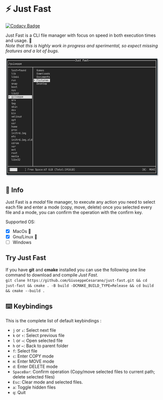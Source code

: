 # ⚡ Just Fast

[![Codacy Badge](https://api.codacy.com/project/badge/Grade/cbf1179a0d3a42c19788210ec18efbac)](https://www.codacy.com/manual/pecorainpannacotta/just-fast?utm_source=github.com&utm_medium=referral&utm_content=GiuseppeCesarano/just-fast&utm_campaign=Badge_Grade)

Just Fast is a CLI file manager with focus on speed in both execution times and usage. 🚀  
_Note that this is highly work in progress and sperimental, so expect missing features and a lot of bugs._

![Just Fast Screenshot](resource/screenshot.png)

## 📖 Info

Just Fast is a _modal_ file manager, to execute any action you need to select each file and enter a mode (copy, move, delete) once you selected every file and a mode, you can confirm the operation with the confirm key.

Supported OS:

-   [x] MacOs 🍎
-   [x] Gnu/Linux 🐧
-   [ ] Windows

## Try Just Fast

If you have **git** and **cmake** installed you can use the following one line command to download and compile _Just Fast_.  
`git clone https://github.com/GiuseppeCesarano/just-fast.git && cd just-fast && cmake . -B build -DCMAKE_BUILD_TYPE=Release && cd build && cmake --build .`

## ⌨️ Keybindings

This is the complete list of default keybindings :

-   `j` or `↓`: Select next file
-   `k` or `↑`: Select previous file
-   `l` or `→`: Open selected file
-   `h` or `←`: Back to parent folder
-   `f`: Select file
-   `c`: Enter COPY mode
-   `m`: Enter MOVE mode
-   `d`: Enter DELETE mode
-   `SpaceBar`: Confirm operation (Copy/move selected files to current path; delete selected files)
-   `Esc`: Clear mode and selected files.
-   `a`: Toggle hidden files
-   `q`: Quit
